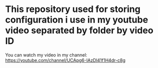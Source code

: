 # This repository used for storing configuration i use in my youtube video separated by folder by video ID
You can watch my video in my channel: https://youtube.com/channel/UCApg6-IAzDl41f1H4dr-c8g
